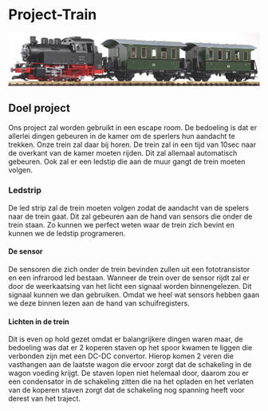 # Project-Train 
![image](img/fototrein.jpg)
## Doel project
Ons project zal worden gebruikt in een escape room. 
De bedoeling is dat er allerlei dingen gebeuren in de kamer om de sperlers
hun aandacht te trekken. Onze trein zal daar bij horen.
De trein zal in een tijd van 10sec naar de overkant van de kamer 
moeten rijden. Dit zal allemaal automatisch gebeuren. 
Ook zal er een ledstip die aan de muur gangt de trein moeten volgen.

### Ledstrip
De led strip zal de trein moeten volgen zodat de aandacht
van de spelers naar de trein gaat. Dit zal gebeuren aan de hand van 
sensors die onder de trein staan. Zo kunnen we perfect weten waar de trein zich
bevint en kunnen we de ledstip programeren. 

#### De sensor 
De sensoren die zich onder de trein bevinden zullen uit een fototransistor en
een infrarood led bestaan. Wanneer de trein over de sensor rijdt zal
er door de weerkaatsing van het licht een signaal worden binnengelezen. Dit signaal
kunnen we dan gebruiken. Omdat we heel wat sensors hebben gaan we deze binnen 
lezen aan de hand van schuifregisters.


#### Lichten in de trein
Dit is even op hold gezet omdat er balangrijkere dingen waren maar, de bedoeling was dat
er 2 koperen staven op het spoor kwamen te liggen die verbonden zijn met een DC-DC convertor.
Hierop komen 2 veren die vasthangen aan de laatste wagon die ervoor zorgt dat de schakeling in de 
wagon voeding krijgt. De staven lopen niet helemaal door, daarom zou er een condensator in de schakeling 
zitten die na het opladen en het verlaten van de koperen staven zorgt dat de schakeling nog spanning heeft voor derest van het traject.



